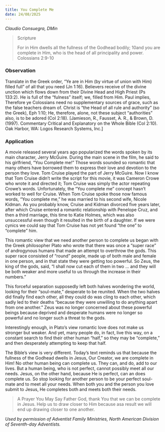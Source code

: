 ```yaml
---
title: You Complete Me
date: 24/08/2025
---
```


_Claudio Consuegra, DMin_

> <p>Scripture</p>
> For in Him dwells all the fullness of the Godhead bodily; 10and you are complete in Him, who is the head of all principality and power. Colossians 2:9-10

### Observation

Translate in the Greek order, “Ye are in Him (by virtue of union with Him) filled full” of all that you need (Jn 1:16). Believers receive of the divine unction which flows down from their Divine Head and High Priest (Ps 133:2). He is full of the “fulness” itself; we, filled from Him. Paul implies, Therefore ye Colossians need no supplementary sources of grace, such as the false teachers dream of. Christ is “the Head of all rule and authority” (so the Greek), Eph 1:10; He, therefore, alone, not these subject “authorities” also, is to be adored (Col 2:18). [Jamieson, R., Fausset, A. R., & Brown, D. (1997). Commentary Critical and Explanatory on the Whole Bible (Col 2:10). Oak Harbor, WA: Logos Research Systems, Inc.]

### Application

A movie released several years ago popularized the words spoken by its main character, Jerry McGuire. During the main scene in the film, he said to his girlfriend, “You Complete me!” Those words sounded so romantic that many others have borrowed them to express their love and devotion to the person they love. Tom Cruise played the part of Jerry McGuire. Now I know that Tom Cruise didn’t write the script for this movie, it was Cameron Crowe who wrote it and directed it; Tom Cruise was simply the actor repeating Crowe’s words. Unfortunately, the “You complete me” concept hasn’t worked to well for Cruise. When Tom Cruise spoke those now famous words, “You complete me,” he was married to his second wife, Nicole Kidman. As you probably know, Cruise and Kidman divorced five years later, after which Cruise entered a romantic relationship with Penelope Cruz, and then a third marriage, this time to Katie Holmes, which was also unsuccessful even though it resulted in the birth of a daughter. If we were cynics we could say that Tom Cruise has not yet found “the one” to “complete” him.

This romantic view that we need another person to complete us began with the Greek philosopher Plato who wrote that there was once a “super race” of androgynous humans that made an attempt to overthrow the gods. This super race consisted of “round” people, made up of both male and female in one person, and in that state they were getting too powerful. So Zeus, the king of the gods, said, “I shall now cut each of them in two ... and they will be both weaker and more useful to us through the increase in their numbers.”

This forceful separation supposedly left both halves wondering the world, looking for their “soul-mate,” desperate to be reunited. When the two halves did finally find each other, all they could do was cling to each other, which sadly led to their deaths “because they were unwilling to do anything apart from one another.” Zeus was no longer concerned about these powerful beings because deprived and desperate humans were no longer so powerful and no longer such a threat to the gods.

Interestingly enough, in Plato’s view romantic love does not make us stronger but weaker. And yet, many people do, in fact, live this way, on a constant search to find their other human “half,” so they may be “complete,” and then desperately attempting to keep that half.

The Bible’s view is very different. Today’s text reminds us that because the fullness of the Godhead dwells in Jesus, Our Creator, we are complete in Him! No other human being can complete us. They can, and do, add to our lives. But a human being, who is not perfect, cannot possibly meet all our needs. Jesus, on the other hand, because He is perfect, can an does complete us. So stop looking for another person to be your perfect soul-mate and to meet all your needs. When both you and the person you love submit to Jesus, He completes both and meets both their needs.

> <callout>A Prayer You May Say</callout>
> Father God, thank You that we can be complete in Jesus. Help us to draw closer to Him because asa result we will end up drawing closer to one another.

_Used by permission of Adventist Family Ministries, North American Division of Seventh-day Adventists._